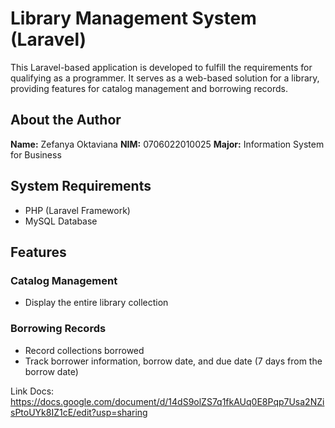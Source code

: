 # Library Management System (Laravel)

This Laravel-based application is developed to fulfill the requirements for qualifying as a programmer. It serves as a web-based solution for a library, providing features for catalog management and borrowing records.

## About the Author

**Name:** Zefanya Oktaviana
**NIM:** 0706022010025
**Major:** Information System for Business

## System Requirements

- PHP (Laravel Framework)
- MySQL Database

## Features

### Catalog Management
- Display the entire library collection

### Borrowing Records
- Record collections borrowed
- Track borrower information, borrow date, and due date (7 days from the borrow date)

Link Docs: https://docs.google.com/document/d/14dS9olZS7q1fkAUq0E8Pqp7Usa2NZisPtoUYk8IZ1cE/edit?usp=sharing
